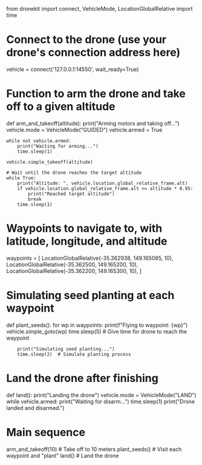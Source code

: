 from dronekit import connect, VehicleMode, LocationGlobalRelative
import time

# Connect to the drone (use your drone's connection address here)
vehicle = connect('127.0.0.1:14550', wait_ready=True)

# Function to arm the drone and take off to a given altitude
def arm_and_takeoff(altitude):
    print("Arming motors and taking off...")
    vehicle.mode = VehicleMode("GUIDED")
    vehicle.armed = True
    
    while not vehicle.armed:
        print("Waiting for arming...")
        time.sleep(1)
    
    vehicle.simple_takeoff(altitude)
    
    # Wait until the drone reaches the target altitude
    while True:
        print("Altitude: ", vehicle.location.global_relative_frame.alt)
        if vehicle.location.global_relative_frame.alt >= altitude * 0.95:
            print("Reached target altitude")
            break
        time.sleep(1)

# Waypoints to navigate to, with latitude, longitude, and altitude
waypoints = [
    LocationGlobalRelative(-35.362938, 149.165085, 10),
    LocationGlobalRelative(-35.362500, 149.165200, 10),
    LocationGlobalRelative(-35.362200, 149.165300, 10),
]

# Simulating seed planting at each waypoint
def plant_seeds():
    for wp in waypoints:
        print(f"Flying to waypoint: {wp}")
        vehicle.simple_goto(wp)
        time.sleep(5)  # Give time for drone to reach the waypoint
        
        print("Simulating seed planting...")
        time.sleep(2)  # Simulate planting process

# Land the drone after finishing
def land():
    print("Landing the drone")
    vehicle.mode = VehicleMode("LAND")
    while vehicle.armed:
        print("Waiting for disarm...")
        time.sleep(1)
    print("Drone landed and disarmed.")

# Main sequence
arm_and_takeoff(10)  # Take off to 10 meters
plant_seeds()        # Visit each waypoint and "plant"
land()               # Land the drone
